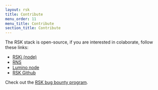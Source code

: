 ```yaml
---
layout: rsk
title: Contribute
menu_order: 11
menu_title: Contribute
section_title: Contribute
---
```


The RSK stack is open-source, if you are interested in colaborate, follow these links:

- [RSKj (node)](/rsk/node/contribute)
- [RNS](https://github.com/rnsdomains/rnsips)
- [Lumino node](/rif/lumino/node/contribute)
- [RSK Github](https://github.com/rsksmart)

Check out the [RSK bug bounty program](/contribute/bug-bounty-program).
